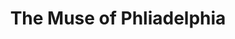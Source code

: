 ---
pid: RS384
title: The Muse of Phliadelphia
location_transcription: "?"
zipcode: '19143'
outside_phl: 
neighborhood: University City
age: 
age_range: 
instagram: 
image_file_name: RS_384.jpg
proposal_transcription: |-
  Whitmen, PoC, the street poet, the classic scribe A monument to Gil who write: to express, to communicate, to stare, to bring to life words that can transform and touch.
  Lady Poe-try: A woman with long black hair, raven on her shoulders in left hand a feathered lull, in her right a page of written words. lifted like a sword in triumph. At the fast written: Mother of words of muse
topic: Art,Culture
topic_summary: 0, 0
type: Other No Form
keywords_other: poetry
credit: David
image_labels: 
twitter: 
facebook: 
permalink: "/monuments/rs384/"
layout: item-page
---